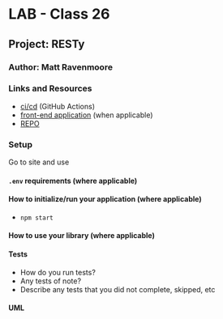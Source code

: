 # LAB - Class 26

## Project: RESTy

### Author:  Matt Ravenmoore

### Links and Resources

- [ci/cd](https://github.com/ravenmoore-401-JS/resty/actions/new) (GitHub Actions)
- [front-end application]() (when applicable)
- [REPO](https://github.com/ravenmoore-401-JS/resty/)

### Setup

Go to site and use

#### `.env` requirements (where applicable)

#### How to initialize/run your application (where applicable)

- `npm start`


#### How to use your library (where applicable)

#### Tests

- How do you run tests?
- Any tests of note?
- Describe any tests that you did not complete, skipped, etc

#### UML
